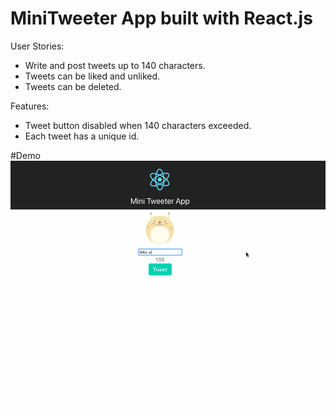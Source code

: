 # MiniTweeter App built with React.js

User Stories:
- Write and post tweets up to 140 characters. 
- Tweets can be liked and unliked.
- Tweets can be deleted.

Features: 
- Tweet button disabled when 140 characters exceeded.
- Each tweet has a unique id.

#Demo
![alt tag](https://github.com/bobbyleeacn/Mini-Tweeter-App/blob/master/img/tweeter_app.gif)